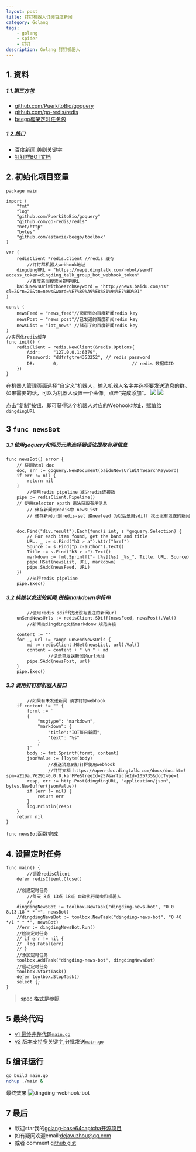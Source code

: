 ```yaml
---
layout: post
title: 钉钉机器人订阅百度新闻
category: Golang
tags: 
    - golang
    - spider
    - 钉钉
description: Golang 钉钉机器人
---
```


## 1. 资料

##### 1.1.第三方包
* [github.com/PuerkitoBio/goquery](https://godoc.org/github.com/PuerkitoBio/goquery)
* [github.com/go-redis/redis](https://godoc.org/github.com/PuerkitoBio/goquery)
* [beego框架定时任务包](https://beego.me/docs/module/toolbox.md#task)

##### 1.2.接口
* [百度新闻:美剧关键字](http://news.baidu.com/ns?cl=2&rn=20&tn=news&word=%E7%BE%8E%E5%89%A7)
* [钉钉群BOT文档](https://open-doc.dingtalk.com/docs/doc.htm?spm=a219a.7629140.0.0.t8inXi&treeId=257&articleId=105735&docType=1#s6)

## 2. 初始化项目变量
```
package main

import (
	"fmt"
	"log"
	"github.com/PuerkitoBio/goquery"
	"github.com/go-redis/redis"
	"net/http"
	"bytes"
	"github.com/astaxie/beego/toolbox"
)

var (
	redisClient *redis.Client //redis 缓存
        //钉钉群机器人webhook地址
	dingdingURL = "https://oapi.dingtalk.com/robot/send?access_token=dingding_talk_group_bot_webhook_token"
        //百度新闻搜索关键字URL
	baiduNewsUrlWithSearchKeyword = "http://news.baidu.com/ns?cl=2&rn=20&tn=news&word=%E7%89%A9%E8%81%94%E7%BD%91"
)

const (
	newsFeed = "news_feed"//爬取到的百度新闻redis key
	newsPost = "news_post"//已发送的百度新闻redis key
	newsList = "iot_news" //储存了的百度新闻redis key
)
//实例化redis缓存
func init() {
	redisClient = redis.NewClient(&redis.Options{
		Addr:     "127.0.0.1:6379",
		Password: "ddfrfgtre4353252", // redis password
		DB:       0,                            // redis 数据库ID
	})
}
```
在机器人管理页面选择“自定义”机器人，输入机器人名字并选择要发送消息的群。如果需要的话，可以为机器人设置一个头像。点击“完成添加”。
![](https://img.alicdn.com/top/i1/LB1uXZyPFXXXXXoXpXXXXXXXXXX)
![](https://img.alicdn.com/top/i1/LB1lIUlPFXXXXbGXFXXXXXXXXXX)

点击“复制”按钮，即可获得这个机器人对应的Webhook地址，赋值给 `dingdingURl`

## 3 `func newsBot`

##### 3.1 使用goquery和网页元素选择器语法提取有用信息
```
func newsBot() error {
	// 获取html doc
	doc, err := goquery.NewDocument(baiduNewsUrlWithSearchKeyword)
	if err != nil {
		return nil
	}
        //使用redis pipeline 减少redis连接数
	pipe := redisClient.Pipeline()
	// 使用selector xpath 语法获取有用信息
        // 储存新闻到redis中 newsList
        // 储存新闻ur到redis-set 建newfeed 为以后是用sdiff 找出没有发送的新闻


	doc.Find("div.result").Each(func(i int, s *goquery.Selection) {
		// For each item found, get the band and title
		URL, _ := s.Find("h3 > a").Attr("href")
		Source := s.Find("p.c-author").Text()
		Title := s.Find("h3 > a").Text()
		markdown := fmt.Sprintf("- [%s](%s) _%s_", Title, URL, Source)
		pipe.HSet(newsList, URL, markdown)
		pipe.SAdd(newsFeed, URL)
	})
        //执行redis pipeline
	pipe.Exec()
```
##### 3.2 排除以发送的新闻,拼接markdown字符串

```
        //使用redis sdiff找出没有发送的新闻url
	unSendNewsUrls := redisClient.SDiff(newsFeed, newsPost).Val()
        //新闻按dingding文档markdonw 规范拼接
        
	content := ""
	for _, url := range unSendNewsUrls {
		md := redisClient.HGet(newsList, url).Val()
		content = content + " \n " + md
                //记录已发送新闻的url地址
		pipe.SAdd(newsPost, url)
	}
	pipe.Exec()
```
##### 3.3 调用钉钉群机器人接口
```
        //如果有未发送新闻 请求钉钉webhook
	if content != "" {
		formt := `
		{
			"msgtype": "markdown",
			"markdown": {
				"title":"IOT每日新闻",
				"text": "%s"
			}
		}`
		body := fmt.Sprintf(formt, content)
		jsonValue := []byte(body)
                //发送消息到钉钉群使用webhook
                //钉钉文档 https://open-doc.dingtalk.com/docs/doc.htm?spm=a219a.7629140.0.0.karFPe&treeId=257&articleId=105735&docType=1
		resp, err := http.Post(dingdingURL, "application/json", bytes.NewBuffer(jsonValue))
		if (err != nil) {
			return err
		}
		log.Println(resp)
	}
	return nil
}
```
`func newsBot`函数完成
## 4. 设置定时任务
```
func main() {
        //销毁redisClient
	defer redisClient.Close()

	//创建定时任务
        //每天 8点 13点 18点 自动执行爬虫和机器人
        // 
	dingdingNewsBot := toolbox.NewTask("dingding-news-bot", "0 0 8,13,18 * * *", newsBot)
	//dingdingNewsBot := toolbox.NewTask("dingding-news-bot", "0 40 */1 * * *", newsBot)
	//err := dingdingNewsBot.Run()
	//检测定时任务
	// if err != nil {
	// 	log.Fatal(err)
	// }
	//添加定时任务
	toolbox.AddTask("dingding-news-bot", dingdingNewsBot)
	//启动定时任务
	toolbox.StartTask()
	defer toolbox.StopTask()
	select {}
}
```
> [spec 格式是参照](https://beego.me/docs/module/toolbox.md#task)

## 5 最终代码
- [v1 最终完整代码`main.go`](https://gist.github.com/mojocn/43b47e8d97abb1e00fd19b2864f053c1)
- [v2 版本支持多关键字,分批发送`main.go`](https://gist.github.com/mojocn/9b18db2c99b01e49ce6afbbb2322e07a)
## 5 编译运行

```bash
go build main.go
nohup ./main &
```
最终效果
![dingding-webhook-bot](http://img.trytv.org/bot.png)

## 7 最后
* 欢迎star我的[golang-base64captcha开源项目](https://github.com/mojocn/base64Captcha)
* 如有疑问欢迎email:dejavuzhou@qq.com 
* 或者 comment [github gist](https://gist.github.com/mojocn/43b47e8d97abb1e00fd19b2864f053c1)
